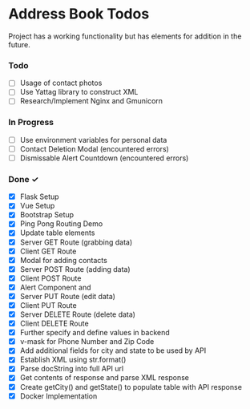 # Address Book Todos

Project has a working functionality but has elements for addition in the future.

### Todo

- [ ] Usage of contact photos
- [ ] Use Yattag library to construct XML
- [ ] Research/Implement Nginx and Gmunicorn

### In Progress

- [ ] Use environment variables for personal data
- [ ] Contact Deletion Modal (encountered errors)
- [ ] Dismissable Alert Countdown (encountered errors)

### Done ✓

- [x] Flask Setup
- [x] Vue Setup
- [x] Bootstrap Setup
- [x] Ping Pong Routing Demo
- [x] Update table elements
- [x] Server GET Route (grabbing data)
- [x] Client GET Route
- [x] Modal for adding contacts
- [x] Server POST Route (adding data)
- [x] Client POST Route
- [x] Alert Component and <b-alert>
- [x] Server PUT Route (edit data)
- [x] Client PUT Route
- [x] Server DELETE Route (delete data)
- [x] Client DELETE Route
- [x] Further specify and define values in backend
- [x] v-mask for Phone Number and Zip Code
- [x] Add additional fields for city and state to be used by API
- [x] Establish XML using str.format()
- [x] Parse docString into full API url
- [x] Get contents of response and parse XML response
- [x] Create getCity() and getState() to populate table with API response
- [x] Docker Implementation